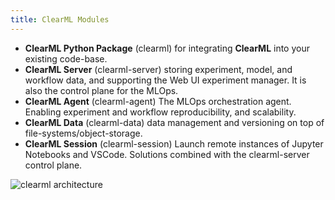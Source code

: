 ```yaml
---
title: ClearML Modules
---
```


- **ClearML Python Package** (clearml) for integrating **ClearML** into your existing code-base.
- **ClearML Server** (clearml-server) storing experiment, model, and workflow data, and supporting the Web UI experiment manager. It is also the control plane for the MLOps.
- **ClearML Agent** (clearml-agent) The MLOps orchestration agent. Enabling experiment and workflow reproducibility, and scalability.
- **ClearML Data** (clearml-data) data management and versioning on top of file-systems/object-storage.
- **ClearML Session** (clearml-session) Launch remote instances of Jupyter Notebooks and VSCode.
Solutions combined with the clearml-server control plane.

![clearml architecture](../img/clearml_architecture.png)